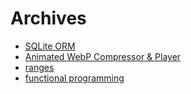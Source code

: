 # Archives
* [SQLite ORM](sqlite_orm.md)
* [Animated WebP Compressor & Player](webp.md)
* [ranges](ranges.md) 
* [functional programming](functional_programming.md)
